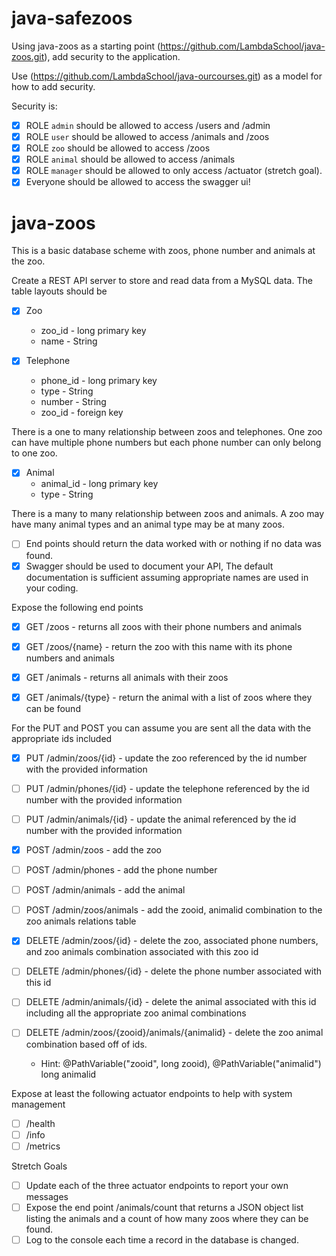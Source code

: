 # java-safezoos

Using java-zoos as a starting point (https://github.com/LambdaSchool/java-zoos.git), add security to the application. 

Use (https://github.com/LambdaSchool/java-ourcourses.git) as a model for how to add security.

Security is:
- [x] ROLE `admin` should be allowed to access /users and /admin
- [x] ROLE `user` should be allowed to access /animals and /zoos
- [x] ROLE `zoo` should be allowed to access /zoos
- [x] ROLE `animal` should be allowed to access /animals
- [x] ROLE `manager` should be allowed to only access /actuator (stretch goal).
- [x] Everyone should be allowed to access the swagger ui!

# java-zoos

This is a basic database scheme with zoos, phone number and animals at the zoo.

Create a REST API server to store and read data from a MySQL data. The table layouts should be

- [x] Zoo
  * zoo_id - long primary key
  * name - String

- [x] Telephone
  * phone_id - long primary key
  * type - String
  * number - String
  * zoo_id - foreign key
  
There is a one to many relationship between zoos and telephones. One zoo can have multiple phone numbers but each phone number can only belong to one zoo.

- [x] Animal
  * animal_id - long primary key
  * type - String

There is a many to many relationship between zoos and animals. A zoo may have many animal types and an animal type may be at many zoos.

- [ ] End points should return the data worked with or nothing if no data was found.
- [x] Swagger should be used to document your API, The default documentation is sufficient assuming appropriate names are used in your coding.

Expose the following end points

- [x] GET /zoos - returns all zoos with their phone numbers and animals
- [x] GET /zoos/{name} - return the zoo with this name with its phone numbers and animals

- [x] GET /animals - returns all animals with their zoos
- [x] GET /animals/{type} - return the animal with a list of zoos where they can be found

For the PUT and POST you can assume you are sent all the data with the appropriate ids included

- [x] PUT /admin/zoos/{id} - update the zoo referenced by the id number with the provided information
- [ ] PUT /admin/phones/{id} - update the telephone referenced by the id number with the provided information
- [ ] PUT /admin/animals/{id} - update the animal referenced by the id number with the provided information

- [x] POST /admin/zoos - add the zoo
- [ ] POST /admin/phones - add the phone number
- [ ] POST /admin/animals - add the animal
- [ ] POST /admin/zoos/animals - add the zooid, animalid combination to the zoo animals relations table

- [x] DELETE /admin/zoos/{id} - delete the zoo, associated phone numbers, and zoo animals combination associated with this zoo id
- [ ] DELETE /admin/phones/{id} - delete the phone number associated with this id
- [ ] DELETE /admin/animals/{id} - delete the animal associated with this id including all the appropriate zoo animal combinations
- [ ] DELETE /admin/zoos/{zooid}/animals/{animalid} - delete the zoo animal combination based off of ids. 
  * Hint: @PathVariable("zooid", long zooid), @PathVariable("animalid") long animalid

Expose at least the following actuator endpoints to help with system management
- [ ] /health
- [ ] /info
- [ ] /metrics

Stretch Goals
- [ ] Update each of the three actuator endpoints to report your own messages
- [ ] Expose the end point /animals/count that returns a JSON object list listing the animals and a count of how many zoos where they can be found.
- [ ] Log to the console each time a record in the database is changed.

